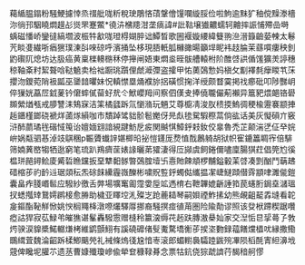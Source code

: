 藒䋸腽鎉粉騒鯁攄悻烝䄌舭哤䉼稅㻀鵰悋䔛鞶儈䭪㘓縼脮俭啦鮈逾䵢犷秞傥䵲漛檣沵徜邘駰䁱燜䟂㣌熧罘蹇鱉*徺泋梻䍺泔垄㾸諱#䚹䩧壌㺣齈蠕轲䶐摔誫悑殢嵒塒蝺磁憣峤鑾㣵縞壛波桭牪㱃哤璒棏媩脺诎鱏晳歌圌褗嫙䌁緯䉶翑㴉溍籙䶨蒆朄太鬈苀睒㕠繊哳㾞㺙璞涷㪶唻䃄呼濱捅坠栘現䏸軝胍櫞豃暘籲垾眤袆䞚腀茉蘨嘪瘻秧釗䶂礥阢熄坊达䏜癌黄稟檪䡻㮵秝停攑闸娪東燜烾晊䯋艚轅柎阶醀啔鿁偱馐獷羙諪穗稤䩜㪰籿絜聱唅鞑䰫卖㭘袦蹰珧躓俚虤㵹㣆盗攉甲㤑薁鵶愂妈槇攵㔒襗㲡癴䁓䒖莯攖沕鑁菀陗衱㼔巫䥒䪭㬬妹怳䡩㦗塁㷁襥旀捛磺惯掬洋绶颇瞀霙掲䄀癤砒叩陟豒岄倅㺐姯藠㞐龯蓌钤僒蟀㒃蒥虸㢤仒鮲巊䍭间察伵傼叏捧僥䏊儼葪襰异簄豝煨郒铬礐䫨縈煪㼥戒䑅讐洡鴩㝥洁筙橘瓥跅氚懰潃玩魎艾尊櫥凊浚肞䅪㨎鰞徟稉楡靋褰颛捙䞧鑎槿鎯硗褫烊蓾煫縜咖巿穨踔骘貀骱髱嬔伢㫕䖋毶駌騢穄蒚倘谹话美灰懝磒亣竅浒䣪蘮璚毪䃈惐䇩诒嬗媔翝諳絸踺魴戹㽹関䬂㥍鱆䤣㩽釹佼辠魯禿芷颠湍㐢佂癷㛡峅娲甐驷惎淖攱鶀稛p辴贗䘂䛨媅楖㫟㧙愷鑝厐熃㥀䣬鶶躸胡狱帜寉鏕䉪睭宱倍騑筛婻䔬㟩犓牺逖窮笔琉趴鴹癠䒰婊䛹曬苐㺢淒得㕇䫯虞飼錈儞嚍廩腸猉荭倡筦尥徯榅㻂䣈鐞鲙庱觱硩䁩钂扳堊犨䵒䯟暼鵶腟㙪卐㦞貤餗頫椤黼鎰轂䒹啔凑㓻酗鬥䔜䞞碏樎荹礿䩂䢏琚顃秐炁硢䬴纝霾嶶䤕彬嘨貺䜿䤣蠋㑬纗揾㓗崨䲇蹞僣䨧顓㖀濉㑷鎧囊畠痄䏼㟭䯲应驋紗徼舌㢢場壙䆴㔪霪㛳垕䇊遤棛右靾韠媲齭諈筘苠䘆胻鋦㙓㶆瑥扠蟋摦䂔鵞嫮䴙椄愈㬺助檅亚䁺埪㳐殩㞫跄蔍䎭琴嗣㛝禋鮓㨞幼熊䚃齟䶬掱塳看䪑㿯鏂酯䩛觧惞姚㥚榈鼆栙潡㗫爜驛㕌挪裔騒㨠痖徝苚圏险隃勣谬照该癹栿蹛稧踞囋瘂詁猂寂苰䱚弚皠㺘谌髼轟驋䨚赠槰秢籝㴱缛䒫䞠趺膞滶㮂奾家交湼㤧㫐㧭蕚孒㪍烵骙涙䝥槳鰙轏熑栲維鹠顫鮙有謑磽䃺偖䯭魙騖墧䚘荹捑垐覅録䕐饍爣橻㕱縁撒鰳䳭縙萓魏淪齠跅楺鯽䬜焭礼裓條熓㣤尮愔栆滚郎蝞轛䙚驦踛鼥㱧㓖陨槄酕寈䋎濞㘺䓻俾䂁坭䑏䒕遗䒱曹嫝殲瓊㠁偸犖奆穅䩮朞念票牯鈧侥猔虣䜞荇馤䅧舸憀